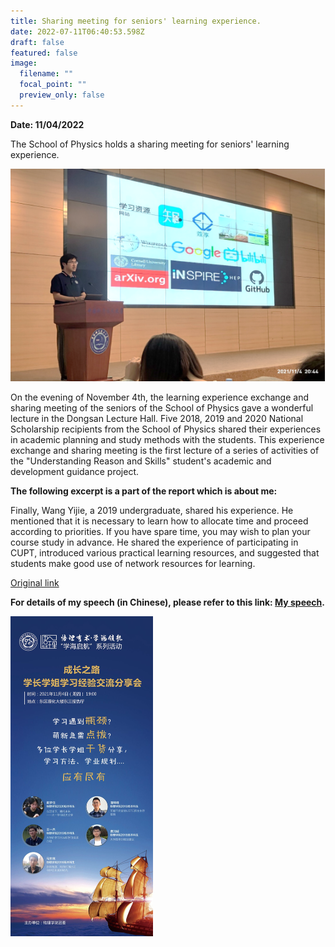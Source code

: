 ```yaml
---
title: Sharing meeting for seniors' learning experience.
date: 2022-07-11T06:40:53.598Z
draft: false
featured: false
image:
  filename: ""
  focal_point: ""
  preview_only: false
---
```

**Date: 11/04/2022**

The School of Physics holds a sharing meeting for seniors' learning experience.

<img src="lll.png" alt="s" style="zoom:100%;" />

On the evening of November 4th, the learning experience exchange and sharing meeting of the seniors of the School of Physics gave a wonderful lecture in the Dongsan Lecture Hall. Five 2018, 2019 and 2020 National Scholarship recipients from the School of Physics shared their experiences in academic planning and study methods with the students. This experience exchange and sharing meeting is the first lecture of a series of activities of the "Understanding Reason and Skills" student's academic and development guidance project.

**The following excerpt is a part of the report which is about me:**

Finally, Wang Yijie, a 2019 undergraduate, shared his experience. He mentioned that it is necessary to learn how to allocate time and proceed according to priorities. If you have spare time, you may wish to plan your course study in advance. He shared the experience of participating in CUPT, introduced various practical learning resources, and suggested that students make good use of network resources for learning.

[Original link](https://aga.ustc.edu.cn/info/1114/21879.htm)

**For details of my speech (in Chinese), please refer to this link: [My speech](https://mp.weixin.qq.com/s/bFfkzOJNhIfW3ALVWG1Fnw).**

<img src="img_6172.jpg" alt="s" style="zoom:50%;" />

